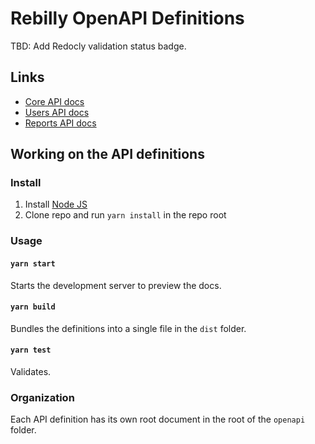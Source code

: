 # Rebilly OpenAPI Definitions

TBD: Add Redocly validation status badge.

## Links

- [Core API docs](https://api-reference.rebilly.com/)
- [Users API docs](https://user-api-docs.rebilly.com/)
- [Reports API docs](https://reports-api-docs.rebilly.com/)


## Working on the API definitions

### Install

1. Install [Node JS](https://nodejs.org/)
2. Clone repo and run `yarn install` in the repo root

### Usage

#### `yarn start`
Starts the development server to preview the docs.

#### `yarn build`
Bundles the definitions into a single file in the `dist` folder.

#### `yarn test`
Validates.

### Organization

Each API definition has its own root document in the root of the `openapi` folder.
